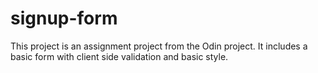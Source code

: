 # signup-form

This project is an assignment project from the Odin project.
It includes a basic form with client side validation and basic style.

